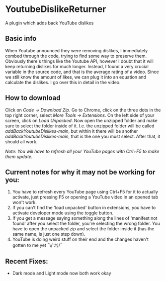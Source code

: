 # YoutubeDislikeReturner
A plugin which adds back YouTube dislikes

## Basic info
When Youtube announced they were removing dislikes, I immediately combed through the code, trying to find some way to preserve them. Obviously there's things like the Youtube API, however I doubt that it will keep returning dislikes for much longer. Instead, I found a very crucial variable in the source code, and that is the average rating of a video. Since we still know the amount of likes, we can plug it into an equation and calculate the dislikes. I go over this in detail in the video.

## How to download
Click on _Code -> Download Zip_. Go to Chrome, click on the three dots in the top right corner, select _More Tools -> Extensions_. On the left side of your screen, click on _Load Unpacked_. Now open the unzipped folder and make sure to select the folder inside of it. I.e. the unzipped folder will be called _addBackYoutubeDislikes-main_, but within it there will be another _addBackYoutubeDislikes-main_, that is the one you must select. After that, it should all work. 

*Note: You will have to refresh all your YouTube pages with Ctrl+F5 to make them update.*

## Current notes for why it may not be working for you:

1. You have to refresh every YouTube page using Ctrl+F5 for it to actually activate, just pressing F5 or opening a YouTube video in an opened tab won't work.
2. If you can't find the 'load unpacked' button in extensions, you have to activate developer mode using the toggle button.
3. If you get a message saying something along the lines of 'manifest not found' after you select the folder, you're selecting the wrong folder. You have to open the unpacked zip and select the folder inside it (has the same name, is just one step down).
4. YouTube is doing weird stuff on their end and the changes haven't gotten to me yet ¯&#92;_(ツ)_/¯

## Recent Fixes:

- Dark mode and Light mode now both work okay
